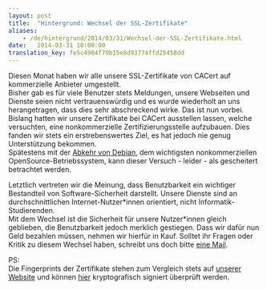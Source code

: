 ```yaml
---
layout: post
title:  "Hintergrund: Wechsel der SSL-Zertifikate"
aliases:
    - /de/hintergrund/2014/03/31/Wechsel-der-SSL-Zertifikate.html
date:   2014-03-31 10:00:00
translation_key: fe5c4984f79b15e8d93774ffd25458dd
---
```

Diesen Monat haben wir alle unsere SSL-Zertifikate von CACert auf kommerzielle Anbieter umgestellt.  
Bisher gab es für viele Benutzer stets Meldungen, unsere Webseiten und Dienste seien nicht vertrauenswürdig und es wurde wiederholt an uns herangetragen, dass dies sehr abschreckend wirke. Das ist nun vorbei.  
Bislang hatten wir unsere Zertifikate bei CACert ausstellen lassen, welche versuchten, eine nonkommerzielle Zertifizierungsstelle aufzubauen. Dies fanden wir stets ein erstrebenswertes Ziel, es hat jedoch nie genug Unterstützung bekommen.  
Spätestens mit der [Abkehr von Debian](http://www.heise.de/-2153353.html), dem wichtigsten nonkommerziellen OpenSource-Betriebssystem, kann dieser Versuch - leider - als gescheitert betrachtet werden.

Letztlich vertreten wir die Meinung, dass Benutzbarkeit ein wichtiger Bestandteil von Software-Sicherheit darstellt. Unsere Dienste sind an durchschnittlichen Internet-Nutzer\*innen orientiert, nicht Informatik-Studierenden.  
Mit dem Wechsel ist die Sicherheit für unsere Nutzer\*innen gleich geblieben, die Benutzbarkeit jedoch merklich gestiegen. Dass wir dafür nun Geld bezahlen müssen, nehmen wir hierfür in Kauf.
Solltet ihr Fragen oder Kritik zu diesem Wechsel haben, schreibt uns doch bitte [eine Mail](https://www.systemli.org/kontakt.html).

PS:  
Die Fingerprints der Zertifikate stehen zum Vergleich stets auf [unserer Website](https://www.systemli.org) und können [hier](https://www.systemli.org/assets/fingerprints.txt.asc) kryptografisch signiert überprüft werden.
